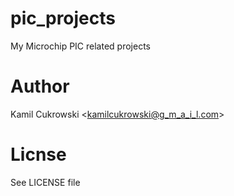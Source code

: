 # pic_projects
My Microchip PIC related projects

# Author
Kamil Cukrowski <kamilcukrowski@g_m_a_i_l.com>

# Licnse
See LICENSE file
